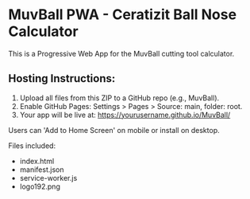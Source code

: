# MuvBall PWA - Ceratizit Ball Nose Calculator

This is a Progressive Web App for the MuvBall cutting tool calculator.

## Hosting Instructions:
1. Upload all files from this ZIP to a GitHub repo (e.g., MuvBall).
2. Enable GitHub Pages: Settings > Pages > Source: main, folder: root.
3. Your app will be live at:
   https://yourusername.github.io/MuvBall/

Users can 'Add to Home Screen' on mobile or install on desktop.

Files included:
- index.html
- manifest.json
- service-worker.js
- logo192.png
